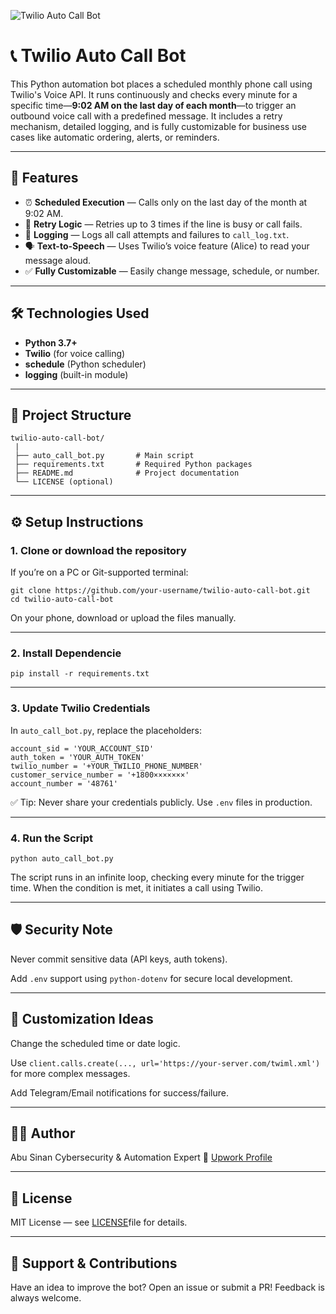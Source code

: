 ![Twilio Auto Call Bot](https://github.com/AbuSinann/twilio-auto-caller-bot/blob/main/banner.png)

# 📞 Twilio Auto Call Bot

This Python automation bot places a scheduled monthly phone call using Twilio's Voice API. It runs continuously and checks every minute for a specific time—**9:02 AM on the last day of each month**—to trigger an outbound voice call with a predefined message. It includes a retry mechanism, detailed logging, and is fully customizable for business use cases like automatic ordering, alerts, or reminders.

---

## 🚀 Features

- ⏰ **Scheduled Execution** — Calls only on the last day of the month at 9:02 AM.
- 🔁 **Retry Logic** — Retries up to 3 times if the line is busy or call fails.
- 🧾 **Logging** — Logs all call attempts and failures to `call_log.txt`.
- 🗣️ **Text-to-Speech** — Uses Twilio’s voice feature (Alice) to read your message aloud.
- ✅ **Fully Customizable** — Easily change message, schedule, or number.

---

## 🛠️ Technologies Used

- **Python 3.7+**
- **Twilio** (for voice calling)
- **schedule** (Python scheduler)
- **logging** (built-in module)

---

## 📂 Project Structure
```
twilio-auto-call-bot/
 |
 ├── auto_call_bot.py       # Main script
 ├── requirements.txt       # Required Python packages
 ├── README.md              # Project documentation
 └── LICENSE (optional)
```
---

## ⚙️ Setup Instructions

### 1. Clone or download the repository

If you’re on a PC or Git-supported terminal:

```
git clone https://github.com/your-username/twilio-auto-call-bot.git
cd twilio-auto-call-bot
```

On your phone, download or upload the files manually.

---

### 2. Install Dependencie

```
pip install -r requirements.txt
```

---

### 3. Update Twilio Credentials

In ```auto_call_bot.py```, replace the placeholders:

```
account_sid = 'YOUR_ACCOUNT_SID'
auth_token = 'YOUR_AUTH_TOKEN'
twilio_number = '+YOUR_TWILIO_PHONE_NUMBER'
customer_service_number = '+1800×××××××'
account_number = '48761'
```

✅ Tip: Never share your credentials publicly. Use ```.env``` files in production.

---

### 4. Run the Script

```
python auto_call_bot.py
```

The script runs in an infinite loop, checking every minute for the trigger time. When the condition is met, it initiates a call using Twilio.

---

## 🛡️ Security Note

Never commit sensitive data (API keys, auth tokens).

Add ```.env``` support using ```python-dotenv``` for secure local development.

---

## 📌 Customization Ideas

Change the scheduled time or date logic.

Use ```client.calls.create(..., url='https://your-server.com/twiml.xml')``` for more complex messages.

Add Telegram/Email notifications for success/failure.

---

## 🧑‍💻 Author

Abu Sinan
Cybersecurity & Automation Expert
🔗 [Upwork Profile](https://www.upwork.com/freelancers/abusinan)

---

## 📄 License

MIT License — see [LICENSE](https://github.com/AbuSinann/twilio-auto-caller-bot/blob/f644395cf57fc400e73e468f881635849cf034ac/LICENSE)file for details.

---

## 🙌 Support & Contributions

Have an idea to improve the bot? Open an issue or submit a PR! Feedback is always welcome.